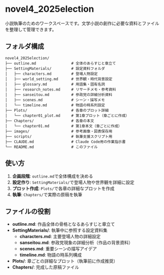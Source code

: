 # novel4_2025election

小説執筆のためのワークスペースです。文学小説の創作に必要な資料とファイルを整理して管理できます。

## フォルダ構成

```
novel4_2025election/
├── outline.md                # 全体のあらすじと章立て
├── SettingMaterials/         # 設定資料フォルダ
│   ├── characters.md         # 登場人物設定
│   ├── world_setting.md      # 世界観・時代背景設定
│   ├── glossary.md           # 用語集・固有名詞
│   ├── research_notes.md     # リサーチメモ・参考資料
│   ├── sanseitou.md          # 参政党の詳細分析資料
│   ├── scenes.md             # シーン・描写メモ
│   └── timeline.md           # 物語の時系列設定
├── Plots/                    # 各章のプロット詳細
│   └── chapter01_plot.md     # 第1章プロット（章ごとに作成）
├── Chapters/                 # 各章の本文
│   └── chapter01.md          # 第1章本文（章ごとに作成）
├── images/                   # 参考画像・図表保存用
├── scripts/                  # 執筆支援スクリプト用
├── CLAUDE.md                 # Claude Code用の作業指示書
└── README.md                 # このファイル
```

## 使い方

1. **企画段階**: `outline.md`で全体構成を決める
2. **設定作り**: `SettingMaterials/`で登場人物や世界観を詳細に設定
3. **プロット作成**: `Plots/`で各章の詳細なプロットを作成
4. **執筆**: `Chapters/`で実際の原稿を執筆

## ファイルの役割

- **outline.md**: 作品全体の骨格となるあらすじと章立て
- **SettingMaterials/**: 執筆中に参照する設定資料集
  - **characters.md**: 主要登場人物の詳細設定
  - **sanseitou.md**: 参政党現象の詳細分析（作品の背景資料）
  - **scenes.md**: 重要シーンの描写アイデア
  - **timeline.md**: 物語の時系列構成
- **Plots/**: 章ごとの詳細なプロット（執筆前に作成推奨）
- **Chapters/**: 完成した原稿ファイル